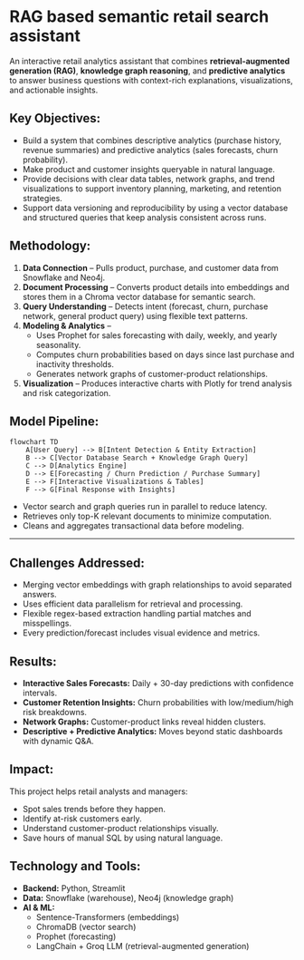 # RAG based semantic retail search assistant

An interactive retail analytics assistant that combines **retrieval-augmented generation (RAG)**, **knowledge graph reasoning**, and **predictive analytics** to answer business questions with context-rich explanations, visualizations, and actionable insights.  

## Key Objectives:  

- Build a system that combines descriptive analytics (purchase history, revenue summaries) and predictive analytics (sales forecasts, churn probability).  
- Make product and customer insights queryable in natural language.  
- Provide decisions with clear data tables, network graphs, and trend visualizations to support inventory planning, marketing, and retention strategies.  
- Support data versioning and reproducibility by using a vector database and structured queries that keep analysis consistent across runs.  

## Methodology:  

1. **Data Connection** – Pulls product, purchase, and customer data from Snowflake and Neo4j.  
2. **Document Processing** – Converts product details into embeddings and stores them in a Chroma vector database for semantic search.  
3. **Query Understanding** – Detects intent (forecast, churn, purchase network, general product query) using flexible text patterns.  
4. **Modeling & Analytics** –  
   - Uses Prophet for sales forecasting with daily, weekly, and yearly seasonality.  
   - Computes churn probabilities based on days since last purchase and inactivity thresholds.  
   - Generates network graphs of customer-product relationships.  
5. **Visualization** – Produces interactive charts with Plotly for trend analysis and risk categorization.  

## Model Pipeline:  
```mermaid 
flowchart TD
    A[User Query] --> B[Intent Detection & Entity Extraction]
    B --> C[Vector Database Search + Knowledge Graph Query]
    C --> D[Analytics Engine]
    D --> E[Forecasting / Churn Prediction / Purchase Summary]
    E --> F[Interactive Visualizations & Tables]
    F --> G[Final Response with Insights]
```
- Vector search and graph queries run in parallel to reduce latency.  
- Retrieves only top-K relevant documents to minimize computation.  
- Cleans and aggregates transactional data before modeling.  

---

## Challenges Addressed:
- Merging vector embeddings with graph relationships to avoid separated answers.  
- Uses efficient data parallelism for retrieval and processing.  
- Flexible regex-based extraction handling partial matches and misspellings.  
- Every prediction/forecast includes visual evidence and metrics.  

## Results:
- **Interactive Sales Forecasts:** Daily + 30-day predictions with confidence intervals.  
- **Customer Retention Insights:** Churn probabilities with low/medium/high risk breakdowns.  
- **Network Graphs:** Customer-product links reveal hidden clusters.  
- **Descriptive + Predictive Analytics:** Moves beyond static dashboards with dynamic Q&A.  

## Impact:
This project helps retail analysts and managers:
- Spot sales trends before they happen.  
- Identify at-risk customers early.  
- Understand customer-product relationships visually.  
- Save hours of manual SQL by using natural language.  

## Technology and Tools:
- **Backend:** Python, Streamlit  
- **Data:** Snowflake (warehouse), Neo4j (knowledge graph)  
- **AI & ML:**  
  - Sentence-Transformers (embeddings)  
  - ChromaDB (vector search)  
  - Prophet (forecasting)  
  - LangChain + Groq LLM (retrieval-augmented generation)  
